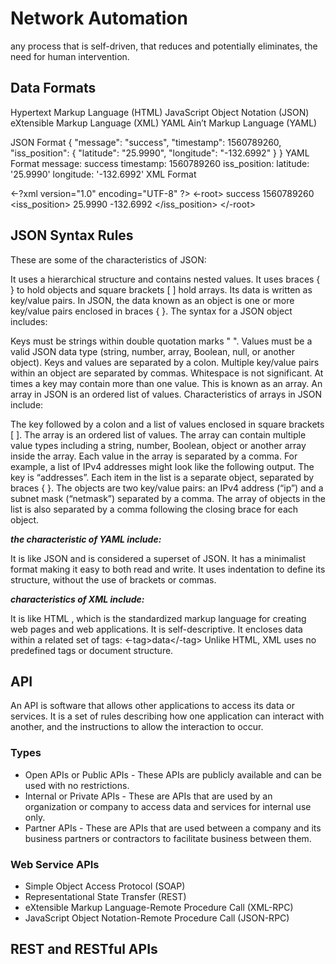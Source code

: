 # Network Automation
any process that is self-driven, that reduces and potentially eliminates, the need for human intervention.

## Data Formats
Hypertext Markup Language (HTML)
JavaScript Object Notation (JSON)
eXtensible Markup Language (XML)
YAML Ain’t Markup Language (YAML)

JSON Format
{
	"message": "success",
	"timestamp": 1560789260,
	"iss_position": {
		"latitude": "25.9990",
		"longitude": "-132.6992"
	}
}
YAML Format
message: success
timestamp: 1560789260
iss_position:
    latitude: '25.9990'
    longitude: '-132.6992'
XML Format

<-?xml version="1.0" encoding="UTF-8" ?>
<-root>
  <message>success</message>
  <timestamp>1560789260</timestamp>
  <iss_position>
    <latitude>25.9990</latitude>
    <longitude>-132.6992</longitude>
  </iss_position>
</-root>

## JSON Syntax Rules
These are some of the characteristics of JSON:

It uses a hierarchical structure and contains nested values.
It uses braces { } to hold objects and square brackets [ ] hold arrays.
Its data is written as key/value pairs.
In JSON, the data known as an object is one or more key/value pairs enclosed in braces { }. The syntax for a JSON object includes:

Keys must be strings within double quotation marks " ".
Values must be a valid JSON data type (string, number, array, Boolean, null, or another object).
Keys and values are separated by a colon.
Multiple key/value pairs within an object are separated by commas.
Whitespace is not significant.
At times a key may contain more than one value. This is known as an array. An array in JSON is an ordered list of values. Characteristics of arrays in JSON include:

The key followed by a colon and a list of values enclosed in square brackets [ ].
The array is an ordered list of values.
The array can contain multiple value types including a string, number, Boolean, object or another array inside the array.
Each value in the array is separated by a comma.
For example, a list of IPv4 addresses might look like the following output. The key is “addresses”. Each item in the list is a separate object, separated by braces { }. The objects are two key/value pairs: an IPv4 address (“ip”) and a subnet mask (“netmask”) separated by a comma. The array of objects in the list is also separated by a comma following the closing brace for each object.


***the characteristic of YAML include:***

It is like JSON and is considered a superset of JSON.
It has a minimalist format making it easy to both read and write.
It uses indentation to define its structure, without the use of brackets or commas.

***characteristics of XML include:***

It is like HTML , which is the standardized markup language for creating web pages and web applications.
It is self-descriptive. It encloses data within a related set of tags: <-tag>data</-tag>
Unlike HTML, XML uses no predefined tags or document structure.


## API
An API is software that allows other applications to access its data or services. It is a set of rules describing how one application can interact with another, and the instructions to allow the interaction to occur.

### Types
- Open APIs or Public APIs - These APIs are publicly available and can be used with no restrictions.
- Internal or Private APIs - These are APIs that are used by an organization or company to access data and services for internal use only.
- Partner APIs - These are APIs that are used between a company and its business partners or contractors to facilitate business between them.

### Web Service APIs
- Simple Object Access Protocol (SOAP)
- Representational State Transfer (REST)
- eXtensible Markup Language-Remote Procedure Call (XML-RPC)
- JavaScript Object Notation-Remote Procedure Call (JSON-RPC)

## REST and RESTful APIs
